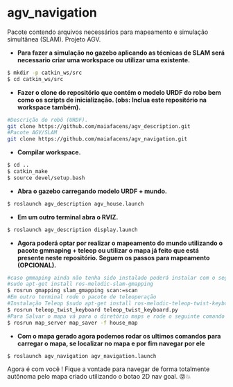 # agv_navigation

Pacote contendo arquivos necessários para mapeamento e simulação simultânea (SLAM). Projeto AGV.

- **Para fazer a simulação no gazebo aplicando as técnicas de SLAM será necessario criar uma workspace ou utilizar uma existente.**

```sh
$ mkdir -p catkin_ws/src
$ cd catkin_ws/src
```

- **Fazer o clone do repositório que contém o modelo URDF do robo bem como os scripts de inicialização. (obs: Inclua este repositório na workspace também).**

```sh
#Descrição do robô (URDF).
git clone https://github.com/maiafacens/agv_description.git
#Pacote AGV/SLAM
git clone https://github.com/maiafacens/agv_navigation.git
```

- **Compilar workspace.**

```sh
$ cd ..
$ catkin_make
$ source devel/setup.bash
```

- **Abra o gazebo carregando modelo URDF + mundo.**

```sh
$ roslaunch agv_description agv_house.launch 
```

- **Em um outro terminal abra o RVIZ.**

```sh
$ roslaunch agv_description display.launch 
```

- **Agora poderá optar por realizar o mapeamento do mundo utilizando o pacote gmmaping + teleop ou utilizar o mapa já feito que está presente neste repositório. Seguem os passos para mapeamento (OPCIONAL).**

```sh
#caso gmmaping ainda não tenha sido instalado poderá instalar com o seguinte comando 
#sudo apt-get install ros-melodic-slam-gmapping
$ rosrun gmapping slam_gmapping scan:=scan
#Em outro terminal rode o pacote de teleoperação 
#Instalação Teleop $sudo apt-get install ros-melodic-teleop-twist-keyboard
$ rosrun teleop_twist_keyboard teleop_twist_keyboard.py
#Para Salvar o mapa vá para o diretório maps e rode o seguinte comando
$ rosrun map_server map_saver -f house_map
```

- **Com o mapa gerado agora podemos rodar os ultimos comandos para carregar o mapa, se localizar no mapa e por fim navegar por ele**

```sh
$ roslaunch agv_navigation agv_navigation.launch
```

  Agora é com você ! Fique a vontade para navegar de forma totalmente autônoma pelo mapa criado utilizando o botao 2D nav goal. :stuck_out_tongue_closed_eyes::collision:

